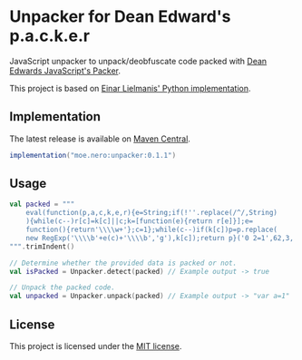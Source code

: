 # Unpacker for Dean Edward's p.a.c.k.e.r

JavaScript unpacker to unpack/deobfuscate code packed with [Dean Edwards JavaScript's Packer](http://dean.edwards.name/packer/).

This project is based on [Einar Lielmanis' Python implementation](https://github.com/beautifier/js-beautify/blob/main/python/jsbeautifier/unpackers/packer.py).

## Implementation
The latest release is available on [Maven Central](https://central.sonatype.com/artifact/moe.nero/unpacker).

```gradle
implementation("moe.nero:unpacker:0.1.1")
```

## Usage

```kotlin
val packed = """
    eval(function(p,a,c,k,e,r){e=String;if(!''.replace(/^/,String)
    ){while(c--)r[c]=k[c]||c;k=[function(e){return r[e]}];e=
    function(){return'\\\\w+'};c=1};while(c--)if(k[c])p=p.replace(
    new RegExp('\\\\b'+e(c)+'\\\\b','g'),k[c]);return p}('0 2=1',62,3,'var||a'.split('|'),0,{}))
""".trimIndent()

// Determine whether the provided data is packed or not.
val isPacked = Unpacker.detect(packed) // Example output -> true

// Unpack the packed code.
val unpacked = Unpacker.unpack(packed) // Example output -> "var a=1"
```

## License
This project is licensed under the [MIT license](https://github.com/nerocchi/unpacker/blob/main/LICENSE).
